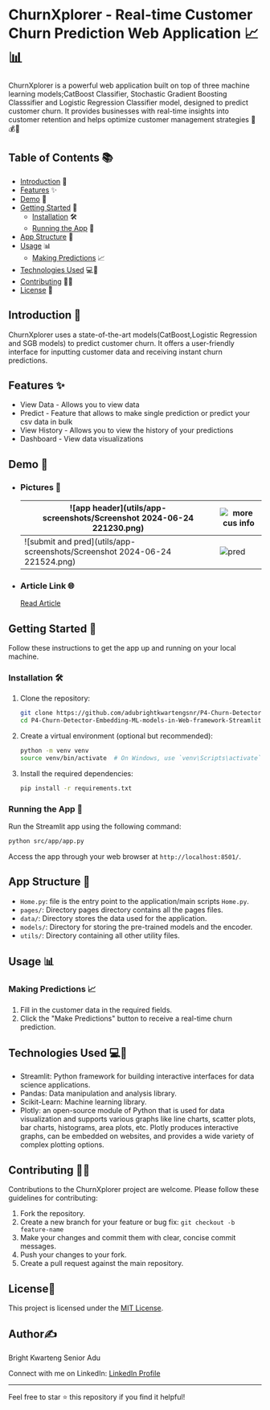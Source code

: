 # ChurnXplorer - Real-time Customer Churn Prediction Web Application 📈📊

ChurnXplorer is a powerful web application built on top of three machine learning models;CatBoost Classifier, Stochastic Gradient Boosting Classsifier and Logistic Regression Classifier model, designed to predict customer churn. It provides businesses with real-time insights into customer retention and helps optimize customer management strategies 💼💰🤖

## Table of Contents 📚

- [Introduction](#introduction) 📝
- [Features](#features) ✨
- [Demo](#demo) 🚀
- [Getting Started](#getting-started) 🏁
  - [Installation](#installation) 🛠️
  - [Running the App](#running-the-app) 🏃
- [App Structure](#app-structure) 🧱
- [Usage](#usage) 📊
  - [Making Predictions](#making-predictions) 📈
- [Technologies Used](#technologies-used) 💻🔬
- [Contributing](#contributing) 🤝🙌
- [License](#license) 📜

## Introduction 🚀

ChurnXplorer uses a state-of-the-art models(CatBoost,Logistic Regression and SGB models) to predict customer churn. It offers a user-friendly interface for inputting customer data and receiving instant churn predictions.

## Features ✨

- View Data - Allows you to view data 
- Predict - Feature that allows to make single prediction or predict your csv data in bulk
- View History - Allows you to view the history of your predictions
- Dashboard - View data visualizations

## Demo 🚀

- ### Pictures 📸
  | ![app header](utils/app-screenshots/Screenshot 2024-06-24 221230.png)| ![more cus info](https://p4-churn-detector-embedding-ml-models-in.onrender.com) |
  | --------------------------------------------------------------------------------------------------------------------------------------------------------------- | ---------------------------------------------------------------------------------------------------------------------------------------------------------------------- |
  |![submit and pred](utils/app-screenshots/Screenshot 2024-06-24 221524.png)| ![pred](https://p4-churn-detector-embedding-ml-models-in.onrender.com/Predict)|

- ### Article Link 🌐
  [Read Article](https://medium.com/@adubrightkwarrteng11/churnxplorer-e5af00c55cb6)

## Getting Started 🏁

Follow these instructions to get the app up and running on your local machine.

### Installation 🛠️

1. Clone the repository:

   ```bash
   git clone https://github.com/adubrightkwartengsnr/P4-Churn-Detector-Embedding-ML-models-in-Web-framework-Streamlit
   cd P4-Churn-Detector-Embedding-ML-models-in-Web-framework-Streamlit
   ```

2. Create a virtual environment (optional but recommended):

   ```bash
   python -m venv venv
   source venv/bin/activate  # On Windows, use `venv\Scripts\activate`
   ```

3. Install the required dependencies:

   ```bash
   pip install -r requirements.txt
   ```

### Running the App 🏃

Run the Streamlit app using the following command:

```bash
python src/app/app.py
```

Access the app through your web browser at `http://localhost:8501/`.

## App Structure 🧱

- `Home.py`: file is the entry point to the application/main scripts `Home.py`.
- `pages/`: Directory pages directory contains all the pages files.
- `data/`: Directory stores the data used for the application.
- `models/`: Directory for storing the pre-trained models and the encoder.
- `utils/`: Directory containing all other utility files.

## Usage 📊

### Making Predictions 📈

1. Fill in the customer data in the required fields.
2. Click the "Make Predictions" button to receive a real-time churn prediction.

## Technologies Used 💻🔬

- Streamlit: Python framework for building interactive interfaces for data science applications.
- Pandas: Data manipulation and analysis library.
- Scikit-Learn: Machine learning library.
- Plotly: an open-source module of Python that is used for data visualization and supports various graphs like line charts, scatter plots, bar charts, histograms, area plots, etc. Plotly produces interactive graphs, can be embedded on websites, and provides a wide variety of complex plotting options.

## Contributing 🤝🙌

Contributions to the ChurnXplorer project are welcome. Please follow these guidelines for contributing:

1. Fork the repository.
2. Create a new branch for your feature or bug fix: `git checkout -b feature-name`
3. Make your changes and commit them with clear, concise commit messages.
4. Push your changes to your fork.
5. Create a pull request against the main repository.

## License📜

This project is licensed under the [MIT License](LICENSE).

## Author✍️

Bright Kwarteng Senior Adu

Connect with me on LinkedIn: [LinkedIn Profile](https://www.linkedin.com/in/bright-adu-kwarteng-snr)

---

Feel free to star ⭐ this repository if you find it helpful!
